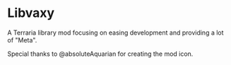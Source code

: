 # Libvaxy
A Terraria library mod focusing on easing development and providing a lot of "Meta".

Special thanks to @absoluteAquarian for creating the mod icon.
